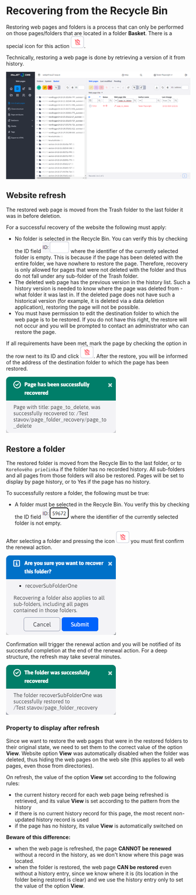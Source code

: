 # Recovering from the Recycle Bin

Restoring web pages and folders is a process that can only be performed on those pages/folders that are located in a folder **Basket**. There is a special icon for this action ![](recover-button.png ":no-zoom").

Technically, restoring a web page is done by retrieving a version of it from history.

![](recover.png)

## Website refresh

The restored web page is moved from the Trash folder to the last folder it was in before deletion.

For a successful recovery of the website the following must apply:
- No folder is selected in the Recycle Bin. You can verify this by checking the ID field ![](recover-folder-id-1.png ":no-zoom") where the identifier of the currently selected folder is empty. This is because if the page has been deleted with the entire folder, we have nowhere to restore the page. Therefore, recovery is only allowed for pages that were not deleted with the folder and thus do not fall under any sub-folder of the Trash folder.
- The deleted web page has the previous version in the history list. Such a history version is needed to know where the page was deleted from - what folder it was last in. If the deleted page does not have such a historical version (for example, it is deleted via a data deletion application), restoring the page will not be possible.
- You must have permission to edit the destination folder to which the web page is to be restored. If you do not have this right, the restore will not occur and you will be prompted to contact an administrator who can restore the page.

If all requirements have been met, mark the page by checking the option in the row next to its ID and click ![](recover-button.png ":no-zoom"). After the restore, you will be informed of the address of the destination folder to which the page has been restored.

![](recover-page-success.png)

## Restore a folder

The restored folder is moved from the Recycle Bin to the last folder, or to `Koreňového priečinka` if the folder has no recorded history. All sub-folders and all pages from those folders will also be restored. Pages will be set to display by page history, or to Yes if the page has no history.

To successfully restore a folder, the following must be true:
- A folder must be selected in the Recycle Bin. You verify this by checking the ID field ![](recover-folder-id-2.png ":no-zoom") where the identifier of the currently selected folder is not empty.

After selecting a folder and pressing the icon ![](recover-button.png ":no-zoom") you must first confirm the renewal action.

![](recover-folder-info.png)

Confirmation will trigger the renewal action and you will be notified of its successful completion at the end of the renewal action. For a deep structure, the refresh may take several minutes.

![](recover-folder-success.png)

### Property to display after refresh

Since we want to restore the web pages that were in the restored folders to their original state, we need to set them to the correct value of the option **View**. Website option **View** was automatically disabled when the folder was deleted, thus hiding the web pages on the web site (this applies to all web pages, even those from directories).

On refresh, the value of the option **View** set according to the following rules:
- the current history record for each web page being refreshed is retrieved, and its value **View** is set according to the pattern from the history
- if there is no current history record for this page, the most recent non-updated history record is used
- if the page has no history, its value **View** is automatically switched on

**Beware of this difference:**

- when the web page is refreshed, the page **CANNOT be renewed** without a record in the history, as we don't know where this page was located.
- when the folder is restored, the web page **CAN be restored** even without a history entry, since we know where it is (its location in the folder being restored is clear) and we use the history entry only to set the value of the option **View**.
